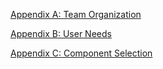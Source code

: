 [Appendix A: Team Organization](TeamOrgAppend/TeamOrgSources.md)

[Appendix B: User Needs](UserNeedsAppend/USASources.md)

[Appendix C: Component Selection](UserNeedsAppend/ComponentSelection.md)
